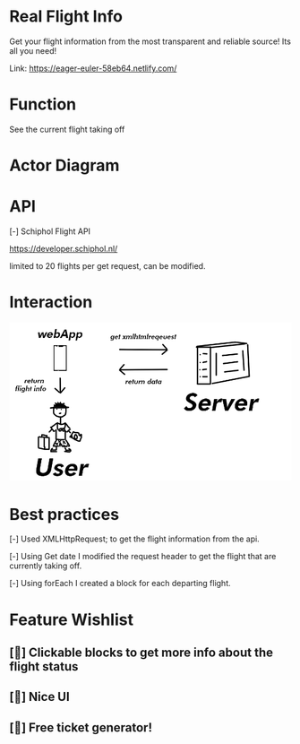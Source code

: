# Real Flight Info

Get your flight information from the most transparent and reliable source!
Its all you need!


Link: https://eager-euler-58eb64.netlify.com/

# Function

See the current flight taking off

# Actor Diagram


# API
[-]	Schiphol Flight API

https://developer.schiphol.nl/

limited to 20 flights per get request, can be modified.

# Interaction

![interaction diagram](./public/img/interaction_diagram.png)


# Best practices
[-] Used XMLHttpRequest; to get the flight information from the api.

[-] Using Get date I modified the request header to get the flight that are currently taking off.

[-] Using forEach I created a block for each departing flight.

# Feature Wishlist

## [📇] Clickable blocks to get more info about the flight status
## [💉] Nice UI

## [🎰] Free ticket generator!
